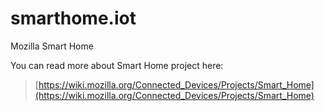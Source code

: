 # smarthome.iot

Mozilla Smart Home 

You can read more about Smart Home project here:

> [https://wiki.mozilla.org/Connected_Devices/Projects/Smart_Home](https://wiki.mozilla.org/Connected_Devices/Projects/Smart_Home)
